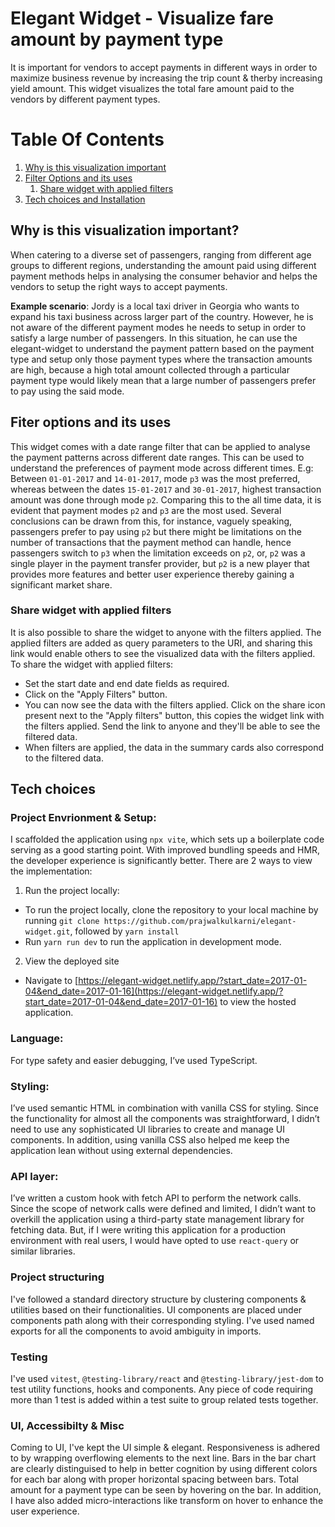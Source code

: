# Elegant Widget - Visualize fare amount by payment type

It is important for vendors to accept payments in different ways in order to maximize business revenue by increasing the trip count & therby increasing yield amount.
This widget visualizes the total fare amount paid to the vendors by different payment types.

# Table Of Contents

1. [Why is this visualization important](#visualization_importance)
2. [Filter Options and its uses](#filter_options)
   1. [Share widget with applied filters](#filter_options_share)
3. [Tech choices and Installation](#tech_choices)

## Why is this visualization important? <a name="visualization_importance"></a>

When catering to a diverse set of passengers, ranging from different age groups to different regions, understanding the amount paid using different payment methods helps in analysing the consumer behavior and helps the vendors to setup the right ways to accept payments.

<b>Example scenario</b>: Jordy is a local taxi driver in Georgia who wants to expand his taxi business across larger part of the country. However, he is not aware of the different payment modes he needs to setup in order to satisfy a large number of passengers.
In this situation, he can use the elegant-widget to understand the payment pattern based on the payment type and setup only those payment types where the transaction amounts are high, because a high total amount collected through a particular payment type would likely mean that a large number of passengers prefer to pay using the said mode.

## Fiter options and its uses <a name="filter_options"></a>

This widget comes with a date range filter that can be applied to analyse the payment patterns across different date ranges. This can be used to understand the preferences of payment mode across different times. E.g: Between `01-01-2017` and `14-01-2017`, mode `p3` was the most preferred, whereas between the dates `15-01-2017` and `30-01-2017`, highest transaction amount was done through mode `p2`. Comparing this to the all time data, it is evident that payment modes `p2` and `p3` are the most used.
Several conclusions can be drawn from this, for instance, vaguely speaking, passengers prefer to pay using `p2` but there might be limitations on the number of transactions that the payment method can handle, hence passengers switch to `p3` when the limitation exceeds on `p2`, or, `p2` was a single player in the payment transfer provider, but `p2` is a new player that provides more features and better user experience thereby gaining a significant market share.

### Share widget with applied filters <a name="filter_options_share"></a>

It is also possible to share the widget to anyone with the filters applied. The applied filters are added as query parameters to the URI, and sharing this link would enable others to see the visualized data with the filters applied. To share the widget with applied filters:

- Set the start date and end date fields as required.
- Click on the "Apply Filters" button.
- You can now see the data with the filters applied. Click on the share icon present next to the "Apply filters" button, this copies the widget link with the filters applied. Send the link to anyone and they'll be able to see the filtered data.
- When filters are applied, the data in the summary cards also correspond to the filtered data.

## Tech choices <a name="tech_choices"></a>

### Project Envrionment & Setup:

I scaffolded the application using `npx vite`, which sets up a boilerplate code serving as a good starting point. With improved bundling speeds and HMR, the developer experience is significantly better.
There are 2 ways to view the implementation:

1.  Run the project locally:

- To run the project locally, clone the repository to your local machine by running `git clone https://github.com/prajwalkulkarni/elegant-widget.git`, followed by `yarn install`
- Run `yarn run dev` to run the application in development mode.

2.  View the deployed site

- Navigate to [https://elegant-widget.netlify.app/?start_date=2017-01-04&end_date=2017-01-16](https://elegant-widget.netlify.app/?start_date=2017-01-04&end_date=2017-01-16) to view the hosted application.

### Language:

For type safety and easier debugging, I’ve used TypeScript.

### Styling:

I’ve used semantic HTML in combination with vanilla CSS for styling. Since the functionality for almost all the components was straightforward, I didn’t need to use any sophisticated UI libraries to create and manage UI components. In addition, using vanilla CSS also helped me keep the application lean without using external dependencies.

### API layer:

I’ve written a custom hook with fetch API to perform the network calls. Since the scope of network calls were defined and limited, I didn’t want to overkill the application using a third-party state management library for fetching data. But, if I were writing this application for a production environment with real users, I would have opted to use `react-query` or similar libraries.

### Project structuring

I've followed a standard directory structure by clustering components & utilities based on their functionalities.
UI components are placed under components path along with their corresponding styling. I've used named exports for all the components to avoid ambiguity in imports.

### Testing

I've used `vitest`, `@testing-library/react` and `@testing-library/jest-dom` to test utility functions, hooks and components. Any piece of code requiring more than 1 test is added within a test suite to group related tests together.

### UI, Accessibilty & Misc

Coming to UI, I've kept the UI simple & elegant.
Responsiveness is adhered to by wrapping overflowing elements to the next line.
Bars in the bar chart are clearly distinguised to help in better cognition by using different colors for each bar along with proper horizontal spacing between bars. Total amount for a payment type can be seen by hovering on the bar.
In addition, I have also added micro-interactions like transform on hover to enhance the user experience.
